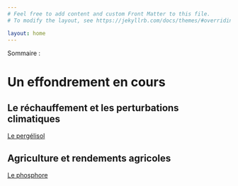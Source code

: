 ```yaml
---
# Feel free to add content and custom Front Matter to this file.
# To modify the layout, see https://jekyllrb.com/docs/themes/#overriding-theme-defaults

layout: home
---
```


Sommaire :

# Un effondrement en cours

## Le réchauffement et les perturbations climatiques

[Le pergélisol](pergelisol)

## Agriculture et rendements agricoles

[Le phosphore](phosphore)